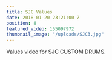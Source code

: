 ```yaml
---
title: SJC Values
date: 2018-01-20 23:21:00 Z
position: 8
featured_video: 155097972
thumbnail_image: "/uploads/SJC3.jpg"
---
```


Values video for SJC CUSTOM DRUMS.
